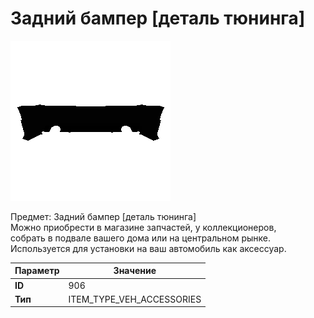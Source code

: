 # Задний бампер [деталь тюнинга]

![Item Image](../img/906.webp?raw=true)

Предмет: Задний бампер [деталь тюнинга]<br>Можно приобрести в магазине запчастей, у коллекционеров,<br>собрать в подвале вашего дома или на центральном рынке.<br>Используется для установки на ваш автомобиль как аксессуар.


| Параметр | Значение |
|----------|----------|
| **ID** | 906 |
| **Тип** | ITEM_TYPE_VEH_ACCESSORIES |

